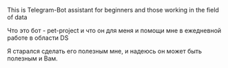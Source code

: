 This is Telegram-Bot assistant for beginners and those working in the field of data

Что это бот - pet-project 
и что он для меня и помощи мне в ежедневной работе в области DS

Я старался сделать его полезным мне, и надеюсь он может быть полезным и Вам.